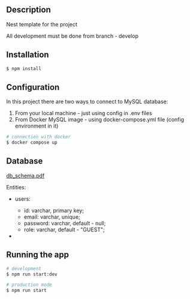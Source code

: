 ## Description

Nest template for the project

All development must be done from branch - develop

## Installation

```bash
$ npm install
```

## Configuration

In this project there are two ways to connect to MySQL database:

1. From your local machine - just using config in .env files
2. From Docker MySQL image - using docker-compose.yml file (config environment in it)

```bash
# connection with docker
$ docker compose up
```

## Database 

[db_schema.pdf](https://github.com/ZenBit-Tech/syntactic-sugar_be/files/10474547/db_schema.pdf)

Entities: 

* users:
  * id: varchar, primary key;
  * email: varchar, unique;
  * password: varchar, default - null;
  * role: varchar, default - "GUEST";

* 
## Running the app

```bash
# development
$ npm run start:dev

# production mode
$ npm run start
```

